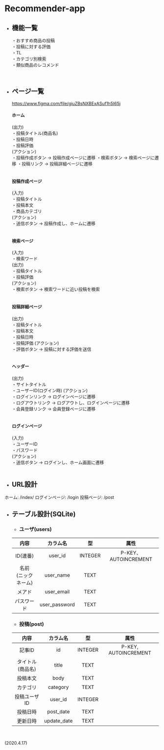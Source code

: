# Recommender-app

* ## 機能一覧
    ・おすすめ商品の投稿  
    ・投稿に対する評価  
    ・TL  
    ・カテゴリ別検索  
    ・類似商品のレコメンド  
<br>

* ## ページ一覧
    https://www.figma.com/file/giuZBsNXBExASuf1h5I65j
    #### ホーム
    (出力)  
    ・投稿タイトル(商品名)  
    ・投稿日時  
    ・投稿評価  
    (アクション)  
    ・投稿作成ボタン -> 投稿作成ページに遷移
    ・検索ボタン -> 検索ページに遷移
    ・投稿リンク -> 投稿詳細ページに遷移  
    <br>
    
    #### 投稿作成ページ
    (入力)  
    ・投稿タイトル  
    ・投稿本文  
    ・商品カテゴリ  
    (アクション)  
    ・送信ボタン -> 投稿作成し、ホームに遷移  
    <br>

    #### 検索ページ
    (入力)  
    ・検索ワード  
    (出力)  
    ・投稿タイトル  
    ・投稿評価  
    (アクション)  
    ・検索ボタン -> 検索ワードに近い投稿を検索  
    <br>

    #### 投稿詳細ページ
    (出力)  
    ・投稿タイトル  
    ・投稿本文  
    ・投稿日時  
    ・投稿評価
    (アクション)  
    ・評価ボタン -> 投稿に対する評価を送信  
    <br>

    #### ヘッダー
    (出力)  
    ・サイトタイトル  
    ・ユーザーID(ログイン時)
    (アクション)  
    ・ログインリンク -> ログインページに遷移  
    ・ログアウトリンク -> ログアウトし、ログインページに遷移  
    ・会員登録リンク -> 会員登録ページに遷移  
    <br>

    #### ログインページ
    (入力)  
    ・ユーザーID  
    ・パスワード  
    (アクション)  
    ・送信ボタン -> ログインし、ホーム画面に遷移  
    <br>

* ## URL設計
ホーム: /index/
ログインページ: /login
投稿ページ: /post
<br>

* ## テーブル設計(SQLite)
    * ### ユーザ(users)
    |内容 |カラム名 |型 |属性
    |:-: |:-: |:-: |:-:
    |ID(連番) |user_id |INTEGER |P-KEY、AUTOINCREMENT
    |名前<br>(ニックネーム) |user_name |TEXT
    |メアド |user_email |TEXT
    |パスワード |user_password |TEXT
    
    * ### 投稿(post)
    |内容 |カラム名 |型 |属性
    |:-: |:-: |:-: |:-:
    |記事ID |id |INTEGER |P-KEY, AUTOINCREMENT
    |タイトル(商品名) |title |TEXT
    |投稿本文 |body |TEXT
    |カテゴリ |category |TEXT
    |投稿ユーザID |user_id |INTEGER
    |投稿日時 |post_date |TEXT
    |更新日時 |update_date |TEXT

<br>

(2020.4.17)
